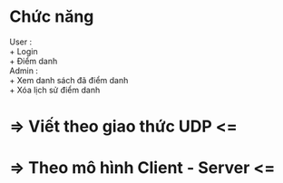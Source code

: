 <h1>Chức năng</h1>
User : <br/>
+ Login<br/>
+ Điểm danh<br/>
Admin :<br/>
+ Xem danh sách đã điểm danh<br/>
+ Xóa lịch sử điểm danh  <br/>
<h1>=> Viết theo giao thức UDP <=</h1>
<h1>=> Theo mô hình Client - Server <=</h1>
